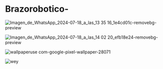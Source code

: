 # Brazorobotico-
![Imagen_de_WhatsApp_2024-07-18_a_las_13 35 16_1e4cd01c-removebg-preview](https://github.com/user-attachments/assets/bffe01e3-3105-4ea9-a761-791eee3150b3)


![Imagen_de_WhatsApp_2024-07-18_a_las_14 02 20_efb18e24-removebg-preview](https://github.com/user-attachments/assets/f9dd918c-3d84-466d-bc6f-0a8f6c1f0a49)

![wallpaperuse com-google-pixel-wallpaper-28071](https://github.com/user-attachments/assets/721e85d7-49c7-4e8e-bb56-4d22c2a6ffae)

![wey](https://github.com/user-attachments/assets/fa44ff93-4087-4319-bbd4-716c9080b638)
